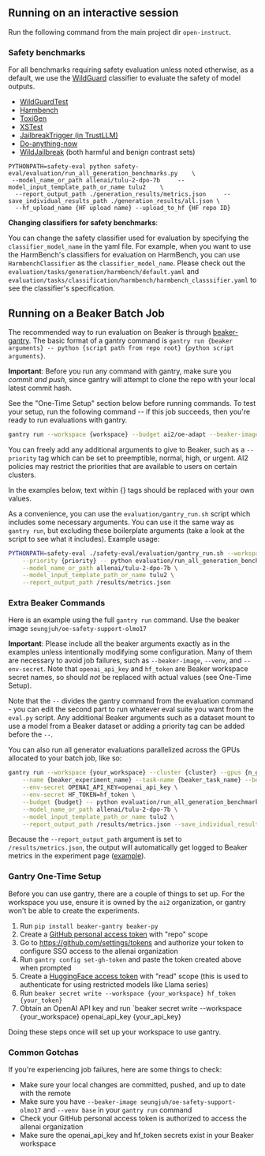 
## Running on an interactive session

Run the following command from the main project dir `open-instruct`.
### Safety benchmarks

For all benchmarks requiring safety evaluation unless noted otherwise, as a default, we use the [WildGuard](https://github.com/allenai/wildguard) classifier to evaluate the safety of model outputs.

- [WildGuardTest](https://arxiv.org/abs/2406.18495)
- [Harmbench](https://arxiv.org/abs/2402.04249)
- [ToxiGen](https://arxiv.org/abs/2203.09509)
- [XSTest](https://arxiv.org/abs/2308.01263)
- [JailbreakTrigger (in TrustLLM)](https://arxiv.org/abs/2401.05561)
- [Do-anything-now](https://arxiv.org/abs/2308.03825)
- [WildJailbreak](https://arxiv.org/abs/2406.18510) (both harmful and benign contrast sets)

```commandline
PYTHONPATH=safety-eval python safety-eval/evaluation/run_all_generation_benchmarks.py    \
 --model_name_or_path allenai/tulu-2-dpo-7b     --model_input_template_path_or_name tulu2    \
  --report_output_path ./generation_results/metrics.json     --save_individual_results_path ./generation_results/all.json \
  --hf_upload_name {HF upload name} --upload_to_hf {HF repo ID}
```

**Changing classifiers for safety benchmarks**:

You can change the safety classifier used for evaluation by specifying the `classifier_model_name` in the yaml file.
For example, when you want to use the HarmBench's classifiers for evaluation on HarmBench, you can use `HarmbenchClassifier` as the `classifier_model_name`. Please check out the `evaluation/tasks/generation/harmbench/default.yaml` and `evaluation/tasks/classification/harmbench/harmbench_classsifier.yaml` to see the classifier's specification.




## Running on a Beaker Batch Job

The recommended way to run evaluation on Beaker is through [beaker-gantry](https://github.com/allenai/beaker-gantry). The basic format of a gantry command is `gantry run {beaker arguments} -- python {script path from repo root} {python script arguments}`. 

**Important**: Before you run any command with gantry, make sure you *commit and push*, since gantry will attempt to clone the repo with your local latest commit hash.

See the "One-Time Setup" section below before running commands. To test your setup, run the following command -- if this job succeeds, then you're ready to run evaluations with gantry.

```bash
gantry run --workspace {workspace} --budget ai2/oe-adapt --beaker-image kavelr/oe-safety --venv base --cluster ai2/mosaic-cirrascale --env-secret OPENAI_API_KEY=openai_api_key --env-secret HF_TOKEN=hf_token -- python -c 'print("Hello world")'
```

You can freely add any additional arguments to give to Beaker, such as a `--priority` tag which can be set to preemptible, normal, high, or urgent. AI2 policies may restrict the priorities that are available to users on certain clusters.

In the examples below, text within {} tags should be replaced with your own values. 

As a convenience, you can use the `evaluation/gantry_run.sh` script which includes some necessary arguments. You can use it the same way as `gantry run`, but excluding these boilerplate arguments (take a look at the script to see what it includes). Example usage:

```bash
PYTHONPATH=safety-eval ./safety-eval/evaluation/gantry_run.sh --workspace {workspace} --cluster {cluster} --gpus {n_gpus} \
    --priority {priority} -- python evaluation/run_all_generation_benchmarks.py \
    --model_name_or_path allenai/tulu-2-dpo-7b \
    --model_input_template_path_or_name tulu2 \
    --report_output_path /results/metrics.json
```

### Extra Beaker Commands
Here is an example using the full `gantry run` command. Use the beaker image `seungjuh/oe-safety-support-olmo17`

**Important**: Please include all the beaker arguments exactly as in the examples unless intentionally modifying some configuration. Many of them are necessary to avoid job failures, such as `--beaker-image`, `--venv`, and `--env-secret`. Note that `openai_api_key` and `hf_token` are Beaker workspace secret names, so should *not* be replaced with actual values (see One-Time Setup).

Note that the `--` divides the gantry command from the evaluation command - you can edit the second part to run whatever eval suite you want from the `eval.py` script. Any additional Beaker arguments such as a dataset mount to use a model from a Beaker dataset or adding a priority tag can be added before the `--`.

You can also run all generator evaluations parallelized across the GPUs allocated to your batch job, like so:
```bash
gantry run --workspace {your_workspace} --cluster {cluster} --gpus {n_gpus} \
    --name {beaker_experiment_name} --task-name {beaker_task_name} --beaker-image seungjuh/oe-safety-support-olmo17 --venv base \
    --env-secret OPENAI_API_KEY=openai_api_key \
    --env-secret HF_TOKEN=hf_token \
    --budget {budget} -- python evaluation/run_all_generation_benchmarks.py \
    --model_name_or_path allenai/tulu-2-dpo-7b \
    --model_input_template_path_or_name tulu2 \
    --report_output_path /results/metrics.json --save_individual_results_path /results/all.json
```

Because the `--report_output_path` argument is set to `/results/metrics.json`, the output will automatically get logged to Beaker metrics in the experiment page ([example](https://beaker.org/ex/01HW8NKZ458MA1PSB1X4YQTH94/tasks/01HW8NKZ4DTDA8FEFDGWA7Q8XX/job/01HW8NM2QR5AYB53PYP32J2VAA)).

### Gantry One-Time Setup

Before you can use gantry, there are a couple of things to set up. For the workspace you use, ensure it is owned by the `ai2` organization, or gantry won't be able to create the experiments.

1. Run `pip install beaker-gantry beaker-py`
2. Create a [GitHub personal access token](https://docs.github.com/en/authentication/keeping-your-account-and-data-secure/managing-your-personal-access-tokens) with "repo" scope
3. Go to https://github.com/settings/tokens and authorize your token to configure SSO access to the allenai organization
4. Run `gantry config set-gh-token` and paste the token created above when prompted
5. Create a [HuggingFace access token](https://huggingface.co/settings/tokens) with "read" scope (this is used to authenticate for using restricted models like Llama series)
6. Run `beaker secret write --workspace {your_workspace} hf_token {your_token}`
7. Obtain an OpenAI API key and run `beaker secret write --workspace {your_workspace} openai_api_key {your_api_key}

Doing these steps once will set up your workspace to use gantry.


### Common Gotchas

If you're experiencing job failures, here are some things to check:

- Make sure your local changes are committed,  pushed, and up to date with the remote
- Make sure you have `--beaker-image seungjuh/oe-safety-support-olmo17` and `--venv base` in your `gantry run` command
- Check your GitHub personal access token is authorized to access the allenai organization
- Make sure the openai_api_key and hf_token secrets exist in your Beaker workspace
